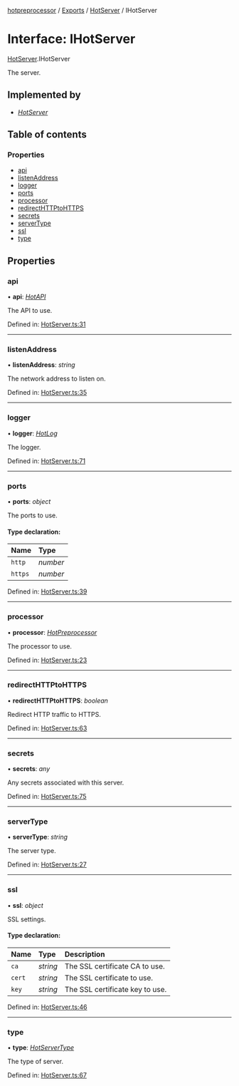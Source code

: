[hotpreprocessor](../README.md) / [Exports](../modules.md) / [HotServer](../modules/hotserver.md) / IHotServer

# Interface: IHotServer

[HotServer](../modules/hotserver.md).IHotServer

The server.

## Implemented by

* [*HotServer*](../classes/hotserver.hotserver-1.md)

## Table of contents

### Properties

- [api](hotserver.ihotserver.md#api)
- [listenAddress](hotserver.ihotserver.md#listenaddress)
- [logger](hotserver.ihotserver.md#logger)
- [ports](hotserver.ihotserver.md#ports)
- [processor](hotserver.ihotserver.md#processor)
- [redirectHTTPtoHTTPS](hotserver.ihotserver.md#redirecthttptohttps)
- [secrets](hotserver.ihotserver.md#secrets)
- [serverType](hotserver.ihotserver.md#servertype)
- [ssl](hotserver.ihotserver.md#ssl)
- [type](hotserver.ihotserver.md#type)

## Properties

### api

• **api**: [*HotAPI*](../classes/hotapi.hotapi-1.md)

The API to use.

Defined in: [HotServer.ts:31](https://github.com/OurFreeLight/HotPreprocessor/blob/6714234/src/HotServer.ts#L31)

___

### listenAddress

• **listenAddress**: *string*

The network address to listen on.

Defined in: [HotServer.ts:35](https://github.com/OurFreeLight/HotPreprocessor/blob/6714234/src/HotServer.ts#L35)

___

### logger

• **logger**: [*HotLog*](../classes/hotlog.hotlog-1.md)

The logger.

Defined in: [HotServer.ts:71](https://github.com/OurFreeLight/HotPreprocessor/blob/6714234/src/HotServer.ts#L71)

___

### ports

• **ports**: *object*

The ports to use.

#### Type declaration:

Name | Type |
:------ | :------ |
`http` | *number* |
`https` | *number* |

Defined in: [HotServer.ts:39](https://github.com/OurFreeLight/HotPreprocessor/blob/6714234/src/HotServer.ts#L39)

___

### processor

• **processor**: [*HotPreprocessor*](../classes/hotpreprocessor.hotpreprocessor-1.md)

The processor to use.

Defined in: [HotServer.ts:23](https://github.com/OurFreeLight/HotPreprocessor/blob/6714234/src/HotServer.ts#L23)

___

### redirectHTTPtoHTTPS

• **redirectHTTPtoHTTPS**: *boolean*

Redirect HTTP traffic to HTTPS.

Defined in: [HotServer.ts:63](https://github.com/OurFreeLight/HotPreprocessor/blob/6714234/src/HotServer.ts#L63)

___

### secrets

• **secrets**: *any*

Any secrets associated with this server.

Defined in: [HotServer.ts:75](https://github.com/OurFreeLight/HotPreprocessor/blob/6714234/src/HotServer.ts#L75)

___

### serverType

• **serverType**: *string*

The server type.

Defined in: [HotServer.ts:27](https://github.com/OurFreeLight/HotPreprocessor/blob/6714234/src/HotServer.ts#L27)

___

### ssl

• **ssl**: *object*

SSL settings.

#### Type declaration:

Name | Type | Description |
:------ | :------ | :------ |
`ca` | *string* | The SSL certificate CA to use.   |
`cert` | *string* | The SSL certificate to use.   |
`key` | *string* | The SSL certificate key to use.   |

Defined in: [HotServer.ts:46](https://github.com/OurFreeLight/HotPreprocessor/blob/6714234/src/HotServer.ts#L46)

___

### type

• **type**: [*HotServerType*](../enums/hotserver.hotservertype.md)

The type of server.

Defined in: [HotServer.ts:67](https://github.com/OurFreeLight/HotPreprocessor/blob/6714234/src/HotServer.ts#L67)

